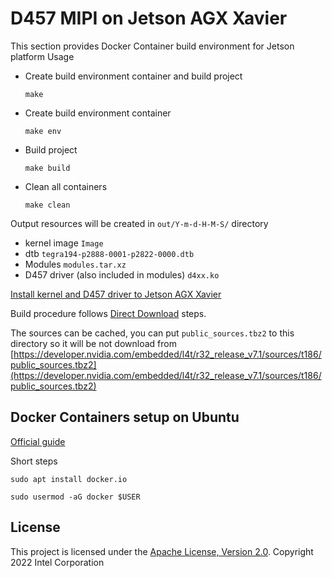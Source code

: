 # D457 MIPI on Jetson AGX Xavier
This section provides Docker Container build environment for Jetson platform
Usage
- Create build environment container and build project

	`make`

- Create build environment container

	`make env`

- Build project

	`make build`

- Clean all containers

	`make clean`


Output resources will be created in `out/Y-m-d-H-M-S/` directory
- kernel image `Image`
- dtb `tegra194-p2888-0001-p2822-0000.dtb`
- Modules `modules.tar.xz`
- D457 driver (also included in modules) `d4xx.ko`

[Install kernel and D457 driver to Jetson AGX Xavier](perc_hw_ds5u_android-jetson_tx2#install-kernel-and-d457-driver-to-jetson-agx-xavier)

Build procedure follows [Direct Download](perc_hw_ds5u_android-jetson_tx2#build-kernel-dtb-and-d457-driver) steps. 

The sources can be cached, you can put `public_sources.tbz2` to this directory
so it will be not download from 
[https://developer.nvidia.com/embedded/l4t/r32_release_v7.1/sources/t186/public_sources.tbz2](https://developer.nvidia.com/embedded/l4t/r32_release_v7.1/sources/t186/public_sources.tbz2)

## Docker Containers setup on Ubuntu

[Official guide](https://docs.docker.com/engine/install/ubuntu/)

Short steps

`sudo apt install docker.io`

`sudo usermod -aG docker $USER`

## License
This project is licensed under the [Apache License, Version 2.0](LICENSE).
Copyright 2022 Intel Corporation